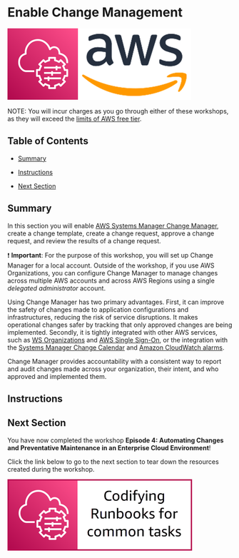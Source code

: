 # Enable Change Management

![](media/ssm-aws-logo.png)

NOTE: You will incur charges as you go through either of these workshops, as they will exceed the [limits of AWS free tier](http://docs.aws.amazon.com/awsaccountbilling/latest/aboutv2/free-tier-limits.html).

## Table of Contents

- [Summary](#summary)
- [Instructions](#instructions)

- [Next Section](#next-section)

## Summary

In this section you will enable [AWS Systems Manager Change Manager](https://docs.aws.amazon.com/systems-manager/latest/userguide/change-manager.html), create a change template, create a change request, approve a change request, and review the results of a change request.

:exclamation: **Important**: For the purpose of this workshop, you will set up Change Manager for a local account. Outside of the workshop, if you use AWS Organizations, you can configure Change Manager to manage changes across multiple AWS accounts and across AWS Regions using a single *delegated administrator* account.

Using Change Manager has two primary advantages. First, it can improve the safety of changes made to application configurations and infrastructures, reducing the risk of service disruptions. It makes operational changes safer by tracking that only approved changes are being implemented. Secondly, it is tightly integrated with other AWS services, such as [WS Organizations](https://aws.amazon.com/organizations/) and [AWS Single Sign-On](https://aws.amazon.com/single-sign-on/), or the integration with the [Systems Manager Change Calendar](https://docs.aws.amazon.com/systems-manager/latest/userguide/systems-manager-change-calendar.html) and [Amazon CloudWatch alarms](https://aws.amazon.com/cloudwatch/).

Change Manager provides accountability with a consistent way to report and audit changes made across your organization, their intent, and who approved and implemented them.

## Instructions



## Next Section

You have now completed the workshop **Episode 4: Automating Changes and Preventative Maintenance in an Enterprise Cloud Environment**!

Click the link below to go to the next section to tear down the resources created during the workshop.

[![](media/codify-runbooks.png)](/episode-01-step-02-codify-runbooks.md)